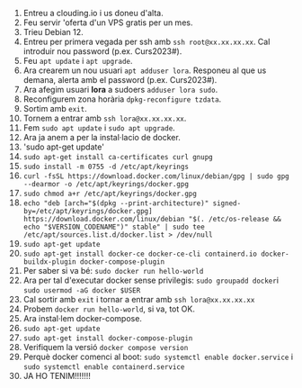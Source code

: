1. Entreu a clouding.io i us doneu d'alta.
2. Feu servir 'oferta d'un VPS gratis per un mes.
3. Trieu Debian 12.
4. Entreu per primera vegada per ssh amb `ssh root@xx.xx.xx.xx`. Cal introduir nou password (p.ex. Curs2023#).
5. Feu `apt update` i `apt upgrade`.
6. Ara crearem un nou usuari `apt adduser lora`. Responeu al que us demana, alerta amb el password (p.ex. Curs2023#).
7. Ara afegim usuari **lora** a sudoers `adduser lora sudo`.
8. Reconfigurem zona horària `dpkg-reconfigure tzdata`.
9. Sortim amb `exit`.
10. Tornem a entrar amb `ssh lora@xx.xx.xx.xx`.
11. Fem `sudo apt update` i `sudo apt upgrade`.
12. Ara ja anem a per la instal·lacio de docker.
13. 'sudo apt-get update'
14. `sudo apt-get install ca-certificates curl gnupg`
15. `sudo install -m 0755 -d /etc/apt/keyrings`
16. `curl -fsSL https://download.docker.com/linux/debian/gpg | sudo gpg --dearmor -o /etc/apt/keyrings/docker.gpg`
17. `sudo chmod a+r /etc/apt/keyrings/docker.gpg`
18. `echo "deb [arch="$(dpkg --print-architecture)" signed-by=/etc/apt/keyrings/docker.gpg] https://download.docker.com/linux/debian "$(. /etc/os-release && echo "$VERSION_CODENAME")" stable" | sudo tee /etc/apt/sources.list.d/docker.list > /dev/null `
20. `sudo apt-get update`
21. `sudo apt-get install docker-ce docker-ce-cli containerd.io docker-buildx-plugin docker-compose-plugin`
22. Per saber si va bé: `sudo docker run hello-world`
23. Ara per tal d'executar docker sense privilegis: `sudo groupadd docker`i `sudo usermod -aG docker $USER`
24. Cal sortir amb `exit` i tornar a entrar amb `ssh lora@xx.xx.xx.xx`
25. Probem `docker run hello-world`, si va, tot OK.
26. Ara instal·lem docker-compose.
27. `sudo apt-get update`
28. `sudo apt-get install docker-compose-plugin`
29. Verifiquem la versió `docker compose version`
30. Perquè docker comenci al boot: `sudo systemctl enable docker.service` i `sudo systemctl enable containerd.service`
31. JA HO TENIM!!!!!!!

